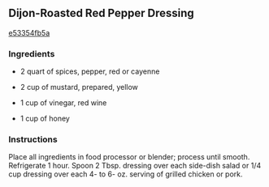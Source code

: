 ## Dijon-Roasted Red Pepper Dressing

[e53354fb5a](http://www.kraftrecipes.com/recipes/dijon-roasted-red-pepper-dressing-97105.aspx)

### Ingredients

 - 2 quart of spices, pepper, red or cayenne

 - 2 cup of mustard, prepared, yellow

 - 1 cup of vinegar, red wine

 - 1 cup of honey

### Instructions

Place all ingredients in food processor or blender; process until smooth. Refrigerate 1 hour. Spoon 2 Tbsp. dressing over each side-dish salad or 1/4 cup dressing over each 4- to 6- oz. serving of grilled chicken or pork.